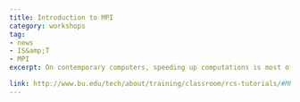 ```yaml
---
title: Introduction to MPI
category: workshops
tag: 
- news
- IS&amp;T
- MPI
excerpt: On contemporary computers, speeding up computations is most often achieved by employing multiprocessors concurrently on shared memory, multicored nodes or multiprocessor distributed memory clusters. MPI is a library of communication functions to enable and enhance multiprocessing on these computer architectures. This tutorial introduces many of the basic MPI functions through practical examples. Working knowledge of C or Fortran is required to attend the course. Basic knowledge of Unix/Linux will be helpful.

link: http://www.bu.edu/tech/about/training/classroom/rcs-tutorials/#MPI1
---
```

